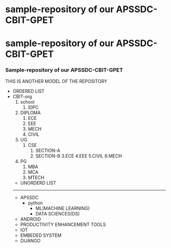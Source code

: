 # sample-repository of our APSSDC-CBIT-GPET
# sample-repository of our APSSDC-CBIT-GPET
### Sample-repository of our APSSDC-CBIT-GPET 
THIS IS ANOTHER MODEL OF THE REPOSITORY
* ORDERED LIST
*  CBIT-org
    1. school
        1. IDPC
    2.  DIPLOMA
        1. ECE
        2. EEE
        3. MECH
        4. CIVIL
    3.  UG
        1. CSE
           1. SECTION-A
           2. SECTION-B
           3.ECE
           4.EEE
           5.CIVIL
           6.MECH
      4. PG
          1. MBA
          2. MCA
          3. MTECH
   * UNORDERD LIST
   --------------------------------------------------------------
   * APSSDC
     - python
          - ML(MACHINE LEARNING)
          - DATA SCIENCES(DS)
    - ANDROID
    - PRODUCTIVITY ENHANCEMENT TOOLS
    - IOT
    - EMBEDED SYSTEM
    - DIJANGO
